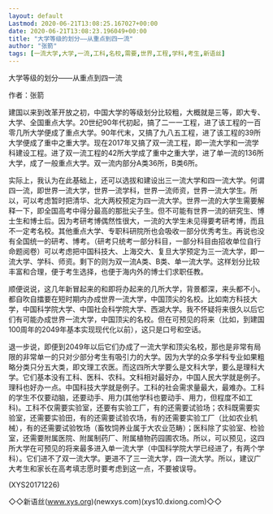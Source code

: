 ```yaml
---
layout: default
Lastmod: 2020-06-21T13:08:25.167027+00:00
date: 2020-06-21T13:08:23.196049+00:00
title: "大学等级的划分——从重点到四一流"
author: "张箭"
tags: [一流大学,大学,一流,工科,名校,需要,世界,工程,学科,考生,新语丝]
---
```


大学等级的划分——从重点到四一流

作者：张箭

建国以来到改革开放之初，中国大学的等级划分比较粗，大概就是三等，即大专、大学、全国重点大学。20世纪90年代初起，搞了二一一工程，进了该工程的一百零几所大学便成了重点大学。90年代末，又搞了九八五工程，进了该工程的39所大学便成了重中之重大学。现在2017年又搞了双一流工程，即一流大学和一流学科建设工程。进了双一流工程的42所大学成了重中之重大学，进了单一流的136所大学，成了一般重点大学。双一流内部分A类36所，B类6所。

实际上，我认为在此基础上，还可以选拔和建设出三一流大学和四一流大学。何谓四一流，即世界一流大学，世界一流学科，世界一流师资，世界一流大学生。所以，可以考虑暂时把清华、北大两校预定为四一流大学。世界一流的大学生需要解释一下，即全国高考中得分最高的那批尖子生。但不可能有世界一流的研究生、博士生和博士后。因为考研考博偶然性很大，一流的大学生未见得要考研考博，而且不一定考名校。其他重点大学、专职科研院所也会吸收一部分优秀考生。再说也没有全国统一的研考、博考。（研考只统考一部分科目，一部分科目由招收单位自行命题阅卷）可以考虑把中国科技大、上海交大、复旦大学预定为三一流大学，即一流大学、学科、师资。剩下的则为双一流A类、B类、单一流大学。这样划分比较丰富和合理，便于考生选择，也便于海内外的博士们求职任教。

顺便说说，这几年新冒起来的和即将办起来的几所大学，背景都深，来头都不小。都自吹自擂要在短时期内办成世界一流大学，中国顶尖的名校。比如南方科技大学，中国科学院大学、中国社会科学院大学、西湖大学。我不怀疑将来很久以后它们有可能办成世界一流大学，中国顶尖的名校。但在可预见的将来（比如，到建国100周年的2049年基本实现现代化以前），这只是口号和空话。

退一步说，即便到2049年以后它们办成了一流大学和顶尖名校，那也是非常有局限的非常单一的只对少部分考生有吸引力的大学。因为大学的众多学科专业如果粗略分类只分五大类，即文理工农医。而这四所大学要么是文科大学，要么是理科大学。它们基本没有工科、医科、农科。文科相对最好办，中国人民大学就是例子。理科也好办一点。中国科技大学就是例子。工科的社会需求量最大，最难办。工科的学生不仅要动脑，还要动手、用力(其他学科也要动手、用力，但程度不如工科)。工科不仅需要实验室，还要有实验工厂，有的还需要试验场；农科既需要实验室，还需要实验田，有的还需要试验农场，有的还需要实验工厂（比如农业机械），有的还需要试验牧场（畜牧饲养业属于大农业范畴）；医科除了实验室、检验室，还需要附属医院、附属制药厂、附属植物药园圃农场。所以，可以预见，这四所大学在可预见的将来最多进入单一流大学（中国科学院大学已经进了，有两个学科）。它们进不了双一流大学。更进不了三一流大学，四一流大学。所以，建议广大考生和家长在高考填志愿时要考虑到这一点，不要被误导。

(XYS20171226)

◇◇新语丝(www.xys.org)(newxys.com)(xys10.dxiong.com)◇◇

